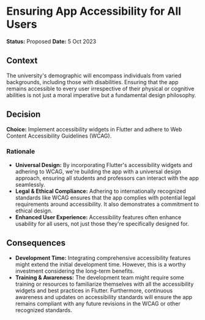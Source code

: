 # Ensuring App Accessibility for All Users

**Status:** Proposed
**Date:** 5 Oct 2023

## Context

The university's demographic will encompass individuals from varied backgrounds, including those with disabilities. Ensuring that the app remains accessible to every user irrespective of their physical or cognitive abilities is not just a moral imperative but a fundamental design philosophy.

## Decision

**Choice:** Implement accessibility widgets in Flutter and adhere to Web Content Accessibility Guidelines (WCAG).

### Rationale

- **Universal Design:** By incorporating Flutter's accessibility widgets and adhering to WCAG, we're building the app with a universal design approach, ensuring all students and professors can interact with the app seamlessly.
- **Legal & Ethical Compliance:** Adhering to internationally recognized standards like WCAG ensures that the app complies with potential legal requirements around accessibility. It also demonstrates a commitment to ethical design.
- **Enhanced User Experience:** Accessibility features often enhance usability for all users, not just those they're specifically designed for.

## Consequences

- **Development Time:** Integrating comprehensive accessibility features might extend the initial development time. However, this is a worthy investment considering the long-term benefits.
- **Training & Awareness:** The development team might require some training or resources to familiarize themselves with all the accessibility widgets and best practices in Flutter. Furthermore, continuous awareness and updates on accessibility standards will ensure the app remains compliant with any future revisions in the WCAG or other recognized standards.
